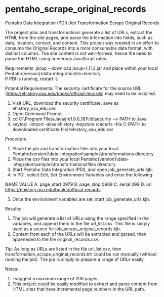 # pentaho_scrape_original_records
Pentaho Data Integration (PDI) Job Transformation Scrape Original Records

The project jobs and transformations generate a list of URLs, extract the HTML from the site pages, and parse the information into fields, such as date, location, contact, and content. This project was created in an effort to consume the Original Records into a more consumable data format, with distinct columns.  The site content is not well-formed, hence the need to parse the HTML using numerous JavaScript rules.  

Requirements:
jsoup - download jsoup-1.11.2.jar and place within your local Pentaho\{version}\data-integration\lib directory.  
If PDI is running, restart it.

Potential Requirements:
The security certificate for the source URL (https://ehistory.osu.edu/books/official-records) may need to be installed.

1. Visit URL, download the security certificate, save as ehistory_osu_edu.cer.
2. Open Command Prompt.
3. cd C:\Program Files\Java\jre1.8.0_181\lib\security --> PATH to Java
4. keytool -import -alias ehistory -keystore  \cacerts -file C:\{PATH to downloaded certificate file}\ehistory_osu_edu.cer

Procedure:
1.  Place the job and transformation files into your local Pentaho\{version}\data-integration\samples\transformations directory.
2.  Place the csv files into your local Pentaho\{version}\data-integration\samples\transformations\files directory.
3.  Start Pentaho Data Integration (PDI), and open job_generate_urls.kjb.
4.  In PDI, select Edit, Set Environment Variables and enter the following:

NAME        VALUE
A.  page_start  0979
B.  page_stop   0989
C.  serial      099
D.  url         https://ehistory.osu.edu/books/official-records

5.  Once the environment variables are set, start job_generate_urls.kjb.

Results:
1.  The job will generate a list of URLs using the range specified in the variables, and append them to the file url_list.csv.
    This file is simply used as a source for job_scrape_original_records.kjb.
2.  Content from each of the URLs will be extracted and parsed, then appeneded to the file original_records.csv.

Tip:  As long as URLs are listed in the file url_list.csv, then transformation_scrape_original_records.ktr could be run manually (without running the job).  The job is simply to prepare a range of URLs easily.

Notes:  
1.  I suggest a maximum range of 200 pages.
2.  This project could be easily modified to extract and parse content from HTML sites that have incremental page numbers in the URL path.

